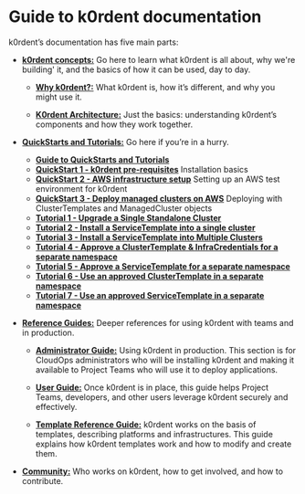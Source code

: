 # Guide to k0rdent documentation

k0rdent’s documentation has five main parts:

* [**k0rdent concepts:**](why_k0rdent.md) Go here to learn what k0rdent is all about, why we're building' it, and the basics of how it can be used, day to day.

    * [**Why k0rdent?:**](why_k0rdent.md) What k0rdent is, how it’s different, and why you might use it.

    * [**K0rdent Architecture:**](k0rdent_architecture.md) Just the basics: understanding k0rdent’s components and how they work together.

* [**QuickStarts and Tutorials:**](guide_to_quickstarts_and_tutorials.md) Go here if you’re in a hurry.
   * [**Guide to QuickStarts and Tutorials**](guide_to_quickstarts_and_tutorials.md)
   * [**QuickStart 1 - k0rdent pre-requisites**](quickstart_1_k0rdent_prerequisites.md) Installation basics
   * [**QuickStart 2 - AWS infrastructure setup**](quickstart_1_k0rdent_prerequisites.md) Setting up an AWS test environment for k0rdent
   * [**QuickStart 3 - Deploy managed clusters on AWS**](quickstart_1_k0rdent_prerequisites.md) Deploying with ClusterTemplates and ManagedCluster objects
   * [**Tutorial 1 - Upgrade a Single Standalone Cluster**]()
   * [**Tutorial 2 - Install a ServiceTemplate into a single cluster**]()
   * [**Tutorial 3 - Install a ServiceTemplate into Multiple Clusters**]()
   * [**Tutorial 4 - Approve a ClusterTemplate & InfraCredentials for a separate namespace**]()
   * [**Tutorial 5 - Approve a ServiceTemplate for a separate namespace**]()
   * [**Tutorial 6 - Use an approved ClusterTemplate in a separate namespace**]()
   * [**Tutorial 7 - Use an approved ServiceTemplate in a separate namespace**]()

* [**Reference Guides:**]() Deeper references for using k0rdent with teams and in production.

    * [**Administrator Guide:**]() Using k0rdent in production. This section is for CloudOps administrators who will be installing k0rdent and making it available to Project Teams who will use it to deploy applications.

    * [**User Guide:**]() Once k0rdent is in place, this guide helps Project Teams, developers, and other users leverage k0rdent securely and effectively.

    * [**Template Reference Guide:**]() k0rdent works on the basis of templates, describing platforms and infrastructures. This guide explains how k0rdent templates work and how to modify and create them.

* [**Community:**]() Who works on k0rdent, how to get involved, and how to contribute.
